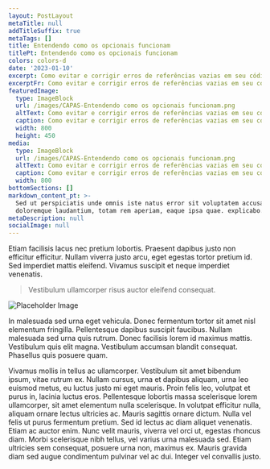 ```yaml
---
layout: PostLayout
metaTitle: null
addTitleSuffix: true
metaTags: []
title: Entendendo como os opcionais funcionam
titlePt: Entendendo como os opcionais funcionam
colors: colors-d
date: '2023-01-10'
excerpt: Como evitar e corrigir erros de referências vazias em seu código
excerptFr: Como evitar e corrigir erros de referências vazias em seu código
featuredImage:
  type: ImageBlock
  url: /images/CAPAS-Entendendo como os opcionais funcionam.png
  altText: Como evitar e corrigir erros de referências vazias em seu código
  caption: Como evitar e corrigir erros de referências vazias em seu código
  width: 800
  height: 450
media:
  type: ImageBlock
  url: /images/CAPAS-Entendendo como os opcionais funcionam.png
  altText: Como evitar e corrigir erros de referências vazias em seu código
  caption: Como evitar e corrigir erros de referências vazias em seu código
  width: 800
bottomSections: []
markdown_content_pt: >-
  Sed ut perspiciatis unde omnis iste natus error sit voluptatem accusantium
  doloremque laudantium, totam rem aperiam, eaque ipsa quae. explicabo.
metaDescription: null
socialImage: null
---
```

Etiam facilisis lacus nec pretium lobortis. Praesent dapibus justo non efficitur efficitur. Nullam viverra justo arcu, eget egestas tortor pretium id. Sed imperdiet mattis eleifend. Vivamus suscipit et neque imperdiet venenatis.

> Vestibulum ullamcorper risus auctor eleifend consequat.

![Placeholder Image](https://assets.stackbit.com/components/images/default/post-4.jpeg)

In malesuada sed urna eget vehicula. Donec fermentum tortor sit amet nisl elementum fringilla. Pellentesque dapibus suscipit faucibus. Nullam malesuada sed urna quis rutrum. Donec facilisis lorem id maximus mattis. Vestibulum quis elit magna. Vestibulum accumsan blandit consequat. Phasellus quis posuere quam.

Vivamus mollis in tellus ac ullamcorper. Vestibulum sit amet bibendum ipsum, vitae rutrum ex. Nullam cursus, urna et dapibus aliquam, urna leo euismod metus, eu luctus justo mi eget mauris. Proin felis leo, volutpat et purus in, lacinia luctus eros. Pellentesque lobortis massa scelerisque lorem ullamcorper, sit amet elementum nulla scelerisque. In volutpat efficitur nulla, aliquam ornare lectus ultricies ac. Mauris sagittis ornare dictum. Nulla vel felis ut purus fermentum pretium. Sed id lectus ac diam aliquet venenatis. Etiam ac auctor enim. Nunc velit mauris, viverra vel orci ut, egestas rhoncus diam. Morbi scelerisque nibh tellus, vel varius urna malesuada sed. Etiam ultricies sem consequat, posuere urna non, maximus ex. Mauris gravida diam sed augue condimentum pulvinar vel ac dui. Integer vel convallis justo.